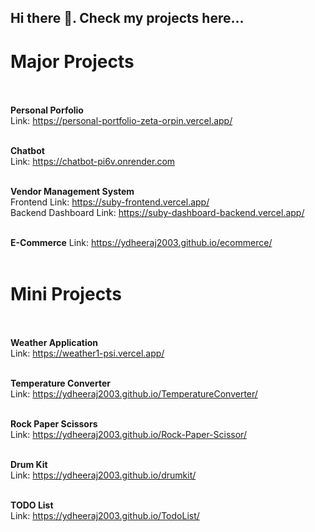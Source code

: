 ## Hi there 👋. Check my projects here...

# Major Projects<br><br>

**Personal Porfolio**<br>
Link: https://personal-portfolio-zeta-orpin.vercel.app/<br><br>

**Chatbot**<br>
Link: https://chatbot-pi6v.onrender.com<br><br>

**Vendor Management System**<br> 
Frontend Link: https://suby-frontend.vercel.app/<br>
Backend Dashboard Link: https://suby-dashboard-backend.vercel.app/<br><br>

**E-Commerce**
Link: https://ydheeraj2003.github.io/ecommerce/<br><br>


# Mini Projects<br><br>

**Weather Application**<br>
Link: https://weather1-psi.vercel.app/<br><br>

**Temperature Converter**<br>
Link: https://ydheeraj2003.github.io/TemperatureConverter/<br><br>

**Rock Paper Scissors**<br>
Link: https://ydheeraj2003.github.io/Rock-Paper-Scissor/<br><br>

**Drum Kit**<br>
Link: https://ydheeraj2003.github.io/drumkit/<br><br>

**TODO List**<br>
Link: https://ydheeraj2003.github.io/TodoList/



<!--
**ydheeraj2003/ydheeraj2003** is a ✨ _special_ ✨ repository because its `README.md` (this file) appears on your GitHub profile.

Here are some ideas to get you started:

- 🔭 I’m currently working on ...
- 🌱 I’m currently learning ...
- 👯 I’m looking to collaborate on ...
- 🤔 I’m looking for help with ...
- 💬 Ask me about ...
- 📫 How to reach me: ...
- 😄 Pronouns: ...
- ⚡ Fun fact: ...
-->

